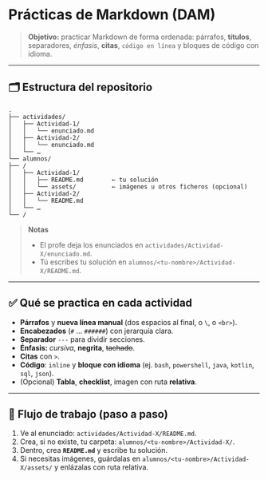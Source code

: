 # Prácticas de **Markdown** (DAM)

> **Objetivo:** practicar Markdown de forma ordenada: párrafos, **títulos**, separadores, *énfasis*, **citas**, `código en línea` y bloques de código con idioma.

---

## 🗂️ Estructura del repositorio
```
.
├── actividades/
│   ├── Actividad-1/
│   │   └── enunciado.md
│   ├── Actividad-2/
│   │   └── enunciado.md
│   └── …
└── alumnos/
├── /
│   ├── Actividad-1/
│   │   ├── README.md        ← tu solución
│   │   └── assets/          ← imágenes u otros ficheros (opcional)
│   ├── Actividad-2/
│   │   └── README.md
│   └── …
└── /
```
    
> **Notas**
> - El profe deja los enunciados en `actividades/Actividad-X/enunciado.md`.
> - Tú escribes tu solución en `alumnos/<tu-nombre>/Actividad-X/README.md`.

---

## ✅ Qué se practica en cada actividad

- **Párrafos** y **nueva línea manual** (dos espacios al final, o `\`, o `<br>`).
- **Encabezados** (`#` … `######`) con jerarquía clara.
- **Separador** `---` para dividir secciones.
- **Énfasis:** *cursiva*, **negrita**, ~~tachado~~.
- **Citas** con `>`.
- **Código**: `inline` y **bloque con idioma** (ej. `bash`, `powershell`, `java`, `kotlin`, `sql`, `json`).
- (Opcional) **Tabla**, **checklist**, imagen con ruta **relativa**.

---

## 🧭 Flujo de trabajo (paso a paso)

1. Ve al enunciado: `actividades/Actividad-X/README.md`.
2. Crea, si no existe, tu carpeta: `alumnos/<tu-nombre>/Actividad-X/`.
3. Dentro, crea **`README.md`** y escribe tu solución.
4. Si necesitas imágenes, guárdalas en `alumnos/<tu-nombre>/Actividad-X/assets/` y enlázalas con ruta relativa.
